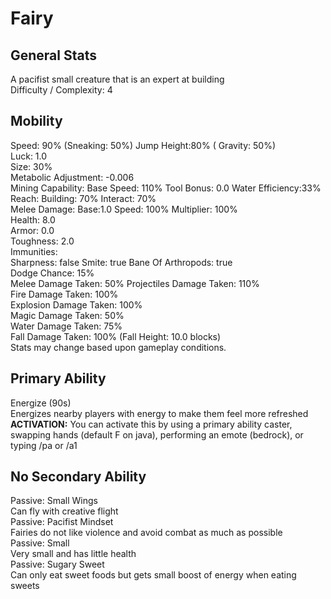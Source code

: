 # Fairy

## General Stats

A pacifist small creature that is an expert at building  
Difficulty / Complexity: 4  

## Mobility

Speed: 90% (Sneaking: 50%) Jump Height:80% ( Gravity: 50%)  
Luck: 1.0  
Size: 30%  
Metabolic Adjustment: -0.006  
Mining Capability: Base Speed: 110% Tool Bonus: 0.0 Water Efficiency:33%  
Reach: Building: 70% Interact: 70%  
Melee Damage:
Base:1.0 Speed: 100% Multiplier: 100%  
Health: 8.0  
Armor: 0.0  
Toughness: 2.0  
Immunities:  
Sharpness: false Smite: true Bane Of Arthropods: true  
Dodge Chance: 15%  
Melee Damage Taken: 50%
Projectiles Damage Taken: 110%  
Fire Damage Taken: 100%  
Explosion Damage Taken: 100%  
Magic Damage Taken: 50%  
Water Damage Taken: 75%  
Fall Damage Taken: 100% (Fall Height: 10.0 blocks)  
Stats may change based upon gameplay conditions.  

## Primary Ability

Energize (90s)  
Energizes nearby players with energy to make them feel more refreshed  
**ACTIVATION:** You can activate this by using a primary ability caster, swapping hands (default F on java), performing an emote (bedrock), or typing /pa or /a1  

## No Secondary Ability

Passive: Small Wings  
Can fly with creative flight  
Passive: Pacifist Mindset  
Fairies do not like violence and avoid combat as much as possible  
Passive: Small  
Very small and has little health  
Passive: Sugary Sweet  
Can only eat sweet foods but gets small boost of energy when eating sweets  
